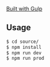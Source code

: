 [Built with Gulp](http://gulpjs.com/)

## Usage

```bash
$ cd source/
$ npm install
$ npm run dev
$ npm run prod
```
